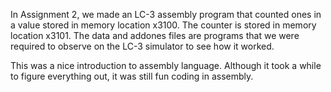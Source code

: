 In Assignment 2, we made an LC-3 assembly program that counted ones in a value stored in memory location x3100. The counter is stored in memory location x3101. The data and addones files are programs that we were required to observe on the LC-3 simulator to see how it worked.

This was a nice introduction to assembly language. Although it took a while to figure everything out, it was still fun coding in assembly. 

